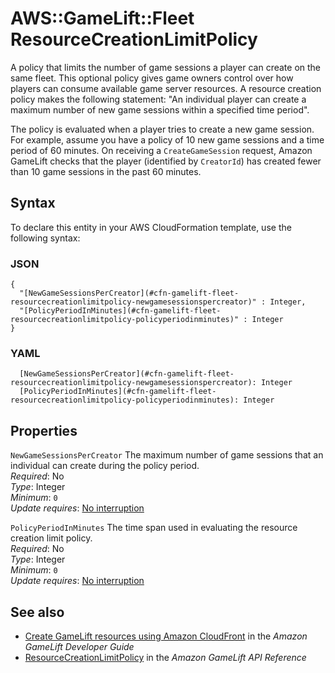 # AWS::GameLift::Fleet ResourceCreationLimitPolicy<a name="aws-properties-gamelift-fleet-resourcecreationlimitpolicy"></a>

A policy that limits the number of game sessions a player can create on the same fleet\. This optional policy gives game owners control over how players can consume available game server resources\. A resource creation policy makes the following statement: "An individual player can create a maximum number of new game sessions within a specified time period"\.

The policy is evaluated when a player tries to create a new game session\. For example, assume you have a policy of 10 new game sessions and a time period of 60 minutes\. On receiving a `CreateGameSession` request, Amazon GameLift checks that the player \(identified by `CreatorId`\) has created fewer than 10 game sessions in the past 60 minutes\.

## Syntax<a name="aws-properties-gamelift-fleet-resourcecreationlimitpolicy-syntax"></a>

To declare this entity in your AWS CloudFormation template, use the following syntax:

### JSON<a name="aws-properties-gamelift-fleet-resourcecreationlimitpolicy-syntax.json"></a>

```
{
  "[NewGameSessionsPerCreator](#cfn-gamelift-fleet-resourcecreationlimitpolicy-newgamesessionspercreator)" : Integer,
  "[PolicyPeriodInMinutes](#cfn-gamelift-fleet-resourcecreationlimitpolicy-policyperiodinminutes)" : Integer
}
```

### YAML<a name="aws-properties-gamelift-fleet-resourcecreationlimitpolicy-syntax.yaml"></a>

```
  [NewGameSessionsPerCreator](#cfn-gamelift-fleet-resourcecreationlimitpolicy-newgamesessionspercreator): Integer
  [PolicyPeriodInMinutes](#cfn-gamelift-fleet-resourcecreationlimitpolicy-policyperiodinminutes): Integer
```

## Properties<a name="aws-properties-gamelift-fleet-resourcecreationlimitpolicy-properties"></a>

`NewGameSessionsPerCreator`  <a name="cfn-gamelift-fleet-resourcecreationlimitpolicy-newgamesessionspercreator"></a>
The maximum number of game sessions that an individual can create during the policy period\.   
*Required*: No  
*Type*: Integer  
*Minimum*: `0`  
*Update requires*: [No interruption](https://docs.aws.amazon.com/AWSCloudFormation/latest/UserGuide/using-cfn-updating-stacks-update-behaviors.html#update-no-interrupt)

`PolicyPeriodInMinutes`  <a name="cfn-gamelift-fleet-resourcecreationlimitpolicy-policyperiodinminutes"></a>
The time span used in evaluating the resource creation limit policy\.   
*Required*: No  
*Type*: Integer  
*Minimum*: `0`  
*Update requires*: [No interruption](https://docs.aws.amazon.com/AWSCloudFormation/latest/UserGuide/using-cfn-updating-stacks-update-behaviors.html#update-no-interrupt)

## See also<a name="aws-properties-gamelift-fleet-resourcecreationlimitpolicy--seealso"></a>
+ [ Create GameLift resources using Amazon CloudFront](https://docs.aws.amazon.com/gamelift/latest/developerguide/resources-cloudformation.html) in the *Amazon GameLift Developer Guide*
+  [ResourceCreationLimitPolicy](https://docs.aws.amazon.com/gamelift/latest/apireference/API_ResourceCreationLimitPolicy.html) in the *Amazon GameLift API Reference* 

